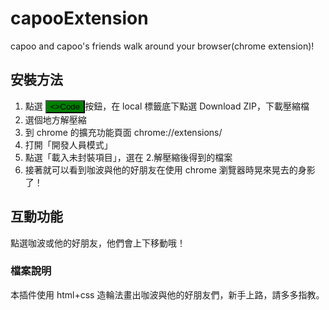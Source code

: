 # capooExtension

capoo and capoo's friends walk around your browser(chrome extension)!

## 安裝方法

1. 點選 <button style="background-color: green"><>Code </button>按鈕，在 local 標籤底下點選 Download ZIP，下載壓縮檔
2. 選個地方解壓縮
3. 到 chrome 的擴充功能頁面 chrome://extensions/
4. 打開「開發人員模式」
5. 點選「載入未封裝項目」，選在 2.解壓縮後得到的檔案
6. 接著就可以看到咖波與他的好朋友在使用 chrome 瀏覽器時晃來晃去的身影了！

## 互動功能

點選咖波或他的好朋友，他們會上下移動哦！

### 檔案說明

本插件使用 html+css 造輪法畫出咖波與他的好朋友們，新手上路，請多多指教。
